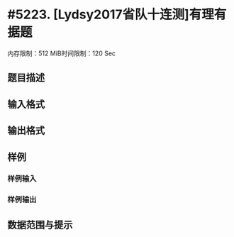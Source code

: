 # #5223. [Lydsy2017省队十连测]有理有据题

内存限制：512 MiB时间限制：120 Sec

## 题目描述

## 输入格式

## 输出格式

## 样例

### 样例输入

### 样例输出

## 数据范围与提示
